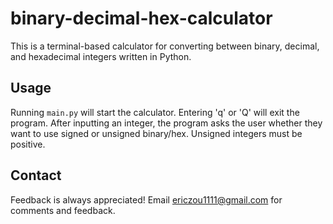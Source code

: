# binary-decimal-hex-calculator
This is a terminal-based calculator for converting between binary, decimal, and hexadecimal integers written in Python.

## Usage
Running `main.py` will start the calculator. Entering 'q' or 'Q' will exit the program. After inputting an integer, the program asks the user whether they want to use signed or unsigned binary/hex. Unsigned integers must be positive.

## Contact 
Feedback is always appreciated! Email ericzou1111@gmail.com for comments and feedback.
